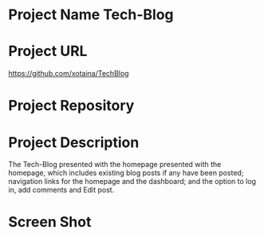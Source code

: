 #

# Project Name Tech-Blog

# Project URL
https://github.com/xotaina/TechBlog

# Project Repository


# Project Description

The Tech-Blog presented with the homepage presented with the homepage, which includes existing blog posts if any have been posted; navigation links for the homepage and the dashboard; and the option to log in, add comments and Edit post.

# Screen Shot

